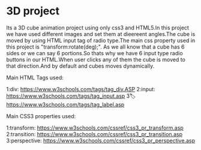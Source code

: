 # 3D project
 Its a 3D cube animation project using only css3 and HTML5.In this project we have used different images and set them at dieereent angles.The cube is moved by using HTML input tag of radio type.The main css property used in this project is "transform:rotate(deg);".
 As we all know that a cube has 6 sides or we can say 6 portions.So thats why we have 6 input type radio buttons in our HTML.When user clicks any of them the cube is moved to that direction.And by default and cubes moves dynamically.
 
 
 Main HTML Tags used:

1:div:
https://www.w3schools.com/tags/tag_div.ASP
2:input:
https://www.w3schools.com/tags/tag_input.asp
3:label:
https://www.w3schools.com/tags/tag_label.asp




Main CSS3 properties used:

1:transform:
https://www.w3schools.com/cssref/css3_pr_transform.asp
2:transition:
https://www.w3schools.com/cssref/css3_pr_transition.asp
3:perspective:
https://www.w3schools.com/cssref/css3_pr_perspective.asp
